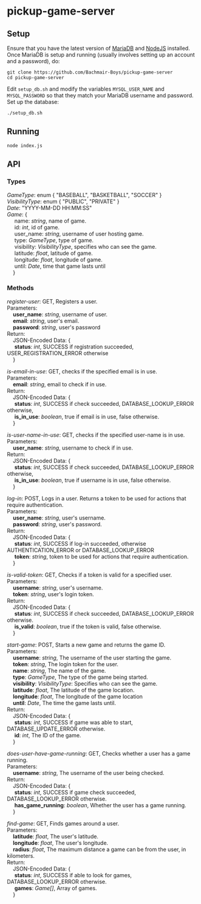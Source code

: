 # pickup-game-server

## Setup
Ensure that you have the latest version of [MariaDB](https://mariadb.com/downloads/mariadb-tx) and [NodeJS](https://nodejs.org/en/) installed. Once MariaDB is setup and running (usually involves setting up an account and a password), do:
```
git clone https://github.com/Bachmair-Boys/pickup-game-server
cd pickup-game-server
```

Edit `setup_db.sh` and modify the variables `MYSQL_USER_NAME` and `MYSQL_PASSWORD` so that they match your MariaDB username and password. Set up the database:
```
./setup_db.sh
```

## Running
```
node index.js
```

## API

### Types
_GameType_: enum { "BASEBALL", "BASKETBALL", "SOCCER" }  
_VisibilityType_: enum { "PUBLIC", "PRIVATE" }  
_Date_: "YYYY-MM-DD HH:MM:SS"  
_Game_: {  
&nbsp;&nbsp;&nbsp;&nbsp;&nbsp;name: _string_, name of game.  
&nbsp;&nbsp;&nbsp;&nbsp;&nbsp;id: _int_, id of game.  
&nbsp;&nbsp;&nbsp;&nbsp;&nbsp;user_name: _string_, username of user hosting game.  
&nbsp;&nbsp;&nbsp;&nbsp;&nbsp;type: _GameType_, type of game.  
&nbsp;&nbsp;&nbsp;&nbsp;&nbsp;visibility: _VisibilityType_, specifies who can see the game.  
&nbsp;&nbsp;&nbsp;&nbsp;&nbsp;latitude: _float_, latitude of game.  
&nbsp;&nbsp;&nbsp;&nbsp;&nbsp;longitude: _float_, longitude of game.  
&nbsp;&nbsp;&nbsp;&nbsp;&nbsp;until: _Date_, time that game lasts until  
&nbsp;&nbsp;&nbsp;&nbsp;}  

### Methods
  
_register-user_: GET, Registers a user.  
Parameters:  
&nbsp;&nbsp;&nbsp;&nbsp;**user\_name**: _string_, username of user.  
&nbsp;&nbsp;&nbsp;&nbsp;**email**: _string_, user's email.  
&nbsp;&nbsp;&nbsp;&nbsp;**password**: _string_, user's password  
Return:  
&nbsp;&nbsp;&nbsp;&nbsp;JSON-Encoded Data: {   
&nbsp;&nbsp;&nbsp;&nbsp;&nbsp;**status**: _int_, SUCCESS if registration succeeded, USER_REGISTRATION_ERROR otherwise  
&nbsp;&nbsp;&nbsp;&nbsp;}  
  
_is-email-in-use_: GET, checks if the specified email is in use.  
Parameters:  
&nbsp;&nbsp;&nbsp;&nbsp;**email**: _string_, email to check if in use.  
Return:  
&nbsp;&nbsp;&nbsp;&nbsp;JSON-Encoded Data: {   
&nbsp;&nbsp;&nbsp;&nbsp;&nbsp;**status**: _int_, SUCCESS if check succeeded, DATABASE_LOOKUP_ERROR otherwise,  
&nbsp;&nbsp;&nbsp;&nbsp;&nbsp;**is_in_use**: _boolean_, true if email is in use, false otherwise.  
&nbsp;&nbsp;&nbsp;&nbsp;}  
  
_is-user-name-in-use_: GET, checks if the specified user-name is in use.  
Parameters:  
&nbsp;&nbsp;&nbsp;&nbsp;**user\_name**: _string_, username to check if in use.  
Return:  
&nbsp;&nbsp;&nbsp;&nbsp;JSON-Encoded Data: {   
&nbsp;&nbsp;&nbsp;&nbsp;&nbsp;**status**: _int_, SUCCESS if check succeeded, DATABASE_LOOKUP_ERROR otherwise,  
&nbsp;&nbsp;&nbsp;&nbsp;&nbsp;**is_in_use**: _boolean_, true if username is in use, false otherwise.  
&nbsp;&nbsp;&nbsp;&nbsp;}  
  
_log-in_: POST, Logs in a user. Returns a token to be used for actions that require authentication.  
Parameters:  
&nbsp;&nbsp;&nbsp;&nbsp;**user\_name**: _string_, user's username.  
&nbsp;&nbsp;&nbsp;&nbsp;**password**: _string_, user's password.  
Return:  
&nbsp;&nbsp;&nbsp;&nbsp;JSON-Encoded Data: {   
&nbsp;&nbsp;&nbsp;&nbsp;&nbsp;**status**: _int_, SUCCESS if log-in succeeded, otherwise AUTHENTICATION_ERROR or DATABASE_LOOKUP_ERROR  
&nbsp;&nbsp;&nbsp;&nbsp;&nbsp;**token**: _string_, token to be used for actions that require authentication.  
&nbsp;&nbsp;&nbsp;&nbsp;}  
  
_is-valid-token_: GET, Checks if a token is valid for a specified user.  
Parameters:  
&nbsp;&nbsp;&nbsp;&nbsp;**username**: _string_, user's username.  
&nbsp;&nbsp;&nbsp;&nbsp;**token**: _string_, user's login token.  
Return:  
&nbsp;&nbsp;&nbsp;&nbsp;JSON-Encoded Data: {   
&nbsp;&nbsp;&nbsp;&nbsp;&nbsp;**status**: _int_, SUCCESS if check succeeded, DATABASE_LOOKUP_ERROR otherwise.  
&nbsp;&nbsp;&nbsp;&nbsp;&nbsp;**is_valid**: _boolean_, true if the token is valid, false otherwise.  
&nbsp;&nbsp;&nbsp;&nbsp;}  
  
_start-game_: POST, Starts a new game and returns the game ID.  
Parameters:  
&nbsp;&nbsp;&nbsp;&nbsp;**username**: _string_, The username of the user starting the game.  
&nbsp;&nbsp;&nbsp;&nbsp;**token**: _string_, The login token for the user.  
&nbsp;&nbsp;&nbsp;&nbsp;**name**: _string_, The name of the game.  
&nbsp;&nbsp;&nbsp;&nbsp;**type**: _GameType_, The type of the game being started.  
&nbsp;&nbsp;&nbsp;&nbsp;**visibility**: _VisibilityType_: Specifies who can see the game.  
&nbsp;&nbsp;&nbsp;&nbsp;**latitude**: _float_, The latitude of the game location.  
&nbsp;&nbsp;&nbsp;&nbsp;**longitude**: _float_, The longitude of the game location  
&nbsp;&nbsp;&nbsp;&nbsp;**until**: _Date_, The time the game lasts until.  
Return:  
&nbsp;&nbsp;&nbsp;&nbsp;JSON-Encoded Data: {   
&nbsp;&nbsp;&nbsp;&nbsp;&nbsp;**status**: _int_, SUCCESS if game was able to start, DATABASE_UPDATE_ERROR otherwise.  
&nbsp;&nbsp;&nbsp;&nbsp;&nbsp;**id**: _int_, The ID of the game.  
&nbsp;&nbsp;&nbsp;&nbsp;}  
  
_does-user-have-game-running_: GET, Checks whether a user has a game running.  
Parameters:  
&nbsp;&nbsp;&nbsp;&nbsp;**username**: _string_, The username of the user being checked.  
Return:  
&nbsp;&nbsp;&nbsp;&nbsp;JSON-Encoded Data: {   
&nbsp;&nbsp;&nbsp;&nbsp;&nbsp;**status**: _int_, SUCCESS if game check succeeded, DATABASE_LOOKUP_ERROR otherwise.  
&nbsp;&nbsp;&nbsp;&nbsp;&nbsp;**has_game_running**: _boolean_, Whether the user has a game running.  
&nbsp;&nbsp;&nbsp;&nbsp;}  
  
_find-game_: GET, Finds games around a user.  
Parameters:  
&nbsp;&nbsp;&nbsp;&nbsp;**latitude**: _float_, The user's latitude.  
&nbsp;&nbsp;&nbsp;&nbsp;**longitude**: _float_, The user's longitude.  
&nbsp;&nbsp;&nbsp;&nbsp;**radius**: _float_, The maximum distance a game can be from the user, in kilometers.  
Return:  
&nbsp;&nbsp;&nbsp;&nbsp;JSON-Encoded Data: {   
&nbsp;&nbsp;&nbsp;&nbsp;&nbsp;**status**: _int_, SUCCESS if able to look for games, DATABASE_LOOKUP_ERROR otherwise.  
&nbsp;&nbsp;&nbsp;&nbsp;&nbsp;**games**: _Game[]_, Array of games.  
&nbsp;&nbsp;&nbsp;&nbsp;}  
